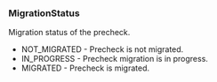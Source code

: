 ### MigrationStatus
Migration status of the precheck.

- NOT_MIGRATED - Precheck is not migrated.
- IN_PROGRESS - Precheck migration is in progress.
- MIGRATED - Precheck is migrated.
